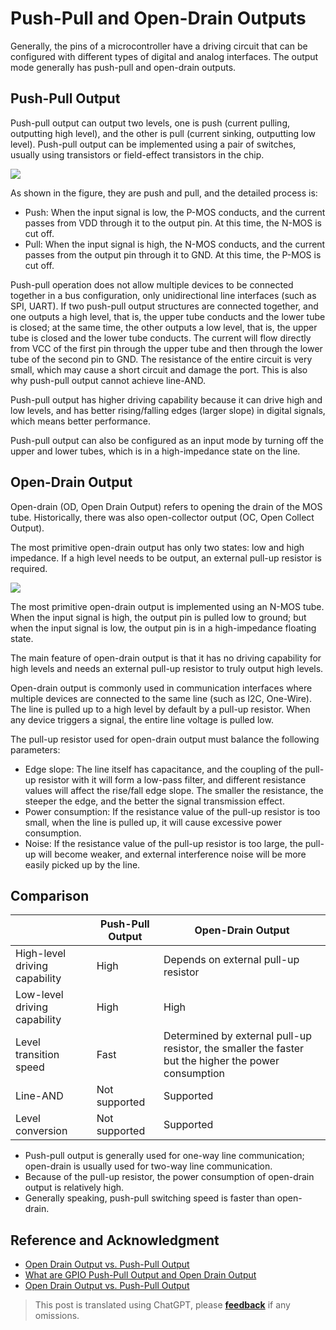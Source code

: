 # Push-Pull and Open-Drain Outputs

Generally, the pins of a microcontroller have a driving circuit that can be configured with different types of digital and analog interfaces. The output mode generally has push-pull and open-drain outputs.

## Push-Pull Output

Push-pull output can output two levels, one is push (current pulling, outputting high level), and the other is pull (current sinking, outputting low level). Push-pull output can be implemented using a pair of switches, usually using transistors or field-effect transistors in the chip.

![](https://f004.backblazeb2.com/file/wiki-media/img/20211227095254.png)

As shown in the figure, they are push and pull, and the detailed process is:

- Push: When the input signal is low, the P-MOS conducts, and the current passes from VDD through it to the output pin. At this time, the N-MOS is cut off.
- Pull: When the input signal is high, the N-MOS conducts, and the current passes from the output pin through it to GND. At this time, the P-MOS is cut off.

Push-pull operation does not allow multiple devices to be connected together in a bus configuration, only unidirectional line interfaces (such as SPI, UART). If two push-pull output structures are connected together, and one outputs a high level, that is, the upper tube conducts and the lower tube is closed; at the same time, the other outputs a low level, that is, the upper tube is closed and the lower tube conducts. The current will flow directly from VCC of the first pin through the upper tube and then through the lower tube of the second pin to GND. The resistance of the entire circuit is very small, which may cause a short circuit and damage the port. This is also why push-pull output cannot achieve line-AND.

Push-pull output has higher driving capability because it can drive high and low levels, and has better rising/falling edges (larger slope) in digital signals, which means better performance.

Push-pull output can also be configured as an input mode by turning off the upper and lower tubes, which is in a high-impedance state on the line.

## Open-Drain Output

Open-drain (OD, Open Drain Output) refers to opening the drain of the MOS tube. Historically, there was also open-collector output (OC, Open Collect Output).

The most primitive open-drain output has only two states: low and high impedance. If a high level needs to be output, an external pull-up resistor is required.

![](https://f004.backblazeb2.com/file/wiki-media/img/20211228172532.png)

The most primitive open-drain output is implemented using an N-MOS tube. When the input signal is high, the output pin is pulled low to ground; but when the input signal is low, the output pin is in a high-impedance floating state.

The main feature of open-drain output is that it has no driving capability for high levels and needs an external pull-up resistor to truly output high levels.

Open-drain output is commonly used in communication interfaces where multiple devices are connected to the same line (such as I2C, One-Wire). The line is pulled up to a high level by default by a pull-up resistor. When any device triggers a signal, the entire line voltage is pulled low.

The pull-up resistor used for open-drain output must balance the following parameters:

- Edge slope: The line itself has capacitance, and the coupling of the pull-up resistor with it will form a low-pass filter, and different resistance values will affect the rise/fall edge slope. The smaller the resistance, the steeper the edge, and the better the signal transmission effect.
- Power consumption: If the resistance value of the pull-up resistor is too small, when the line is pulled up, it will cause excessive power consumption.
- Noise: If the resistance value of the pull-up resistor is too large, the pull-up will become weaker, and external interference noise will be more easily picked up by the line.

## Comparison

|                | Push-Pull Output | Open-Drain Output                       |
| -------------- | ---------------- | -------------------------------------- |
| High-level driving capability | High | Depends on external pull-up resistor |
| Low-level driving capability | High | High |
| Level transition speed | Fast | Determined by external pull-up resistor, the smaller the faster but the higher the power consumption |
| Line-AND | Not supported | Supported |
| Level conversion | Not supported | Supported |

- Push-pull output is generally used for one-way line communication; open-drain is usually used for two-way line communication.
- Because of the pull-up resistor, the power consumption of open-drain output is relatively high.
- Generally speaking, push-pull switching speed is faster than open-drain.

## Reference and Acknowledgment

- [Open Drain Output vs. Push-Pull Output](https://open4tech.com/open-drain-output-vs-push-pull-output/)
- [What are GPIO Push-Pull Output and Open Drain Output](https://mp.weixin.qq.com/s/bNfSBfYKt_IKnFPvrCYD9Q)
- [Open Drain Output vs. Push-Pull Output](https://zhuanlan.zhihu.com/p/41942876)

> This post is translated using ChatGPT, please [**feedback**](https://github.com/linyuxuanlin/Wiki_MkDocs/issues/new) if any omissions.